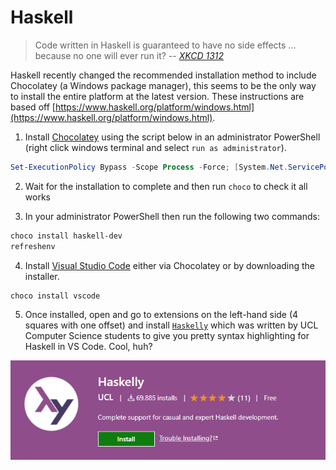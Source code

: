 # Haskell
> Code written in Haskell is guaranteed to have no side effects ... because no one will ever run it? 
> -- *[XKCD 1312](https://www.xkcd.com/1312)*

Haskell recently changed the recommended installation method to include Chocolatey (a Windows package manager), this
seems to be the only way to install the entire platform at the latest version. These instructions are based off
[https://www.haskell.org/platform/windows.html](https://www.haskell.org/platform/windows.html).

1. Install [Chocolatey](https://chocolatey.org/install) using the script below in an administrator PowerShell (right 
click windows terminal and select `run as administrator`).

```powershell
Set-ExecutionPolicy Bypass -Scope Process -Force; [System.Net.ServicePointManager]::SecurityProtocol = [System.Net.ServicePointManager]::SecurityProtocol -bor 3072; iex ((New-Object System.Net.WebClient).DownloadString('https://chocolatey.org/install.ps1'))
```

2. Wait for the installation to complete and then run `choco` to check it all works

3. In your administrator PowerShell then run the following two commands:

```powershell
choco install haskell-dev
refreshenv
```

4. Install [Visual Studio Code](https://code.visualstudio.com/) either via Chocolatey or by downloading the installer.

```powershell
choco install vscode
```

5. Once installed, open and go to extensions on the left-hand side (4 squares with one offset) and install
[`Haskelly`](https://marketplace.visualstudio.com/items?itemName=UCL.haskelly) which was written by UCL
Computer Science students to give you pretty syntax highlighting for Haskell in VS Code. Cool, huh?

![Haskelly](../images/windows-haskell-haskelly.png)
